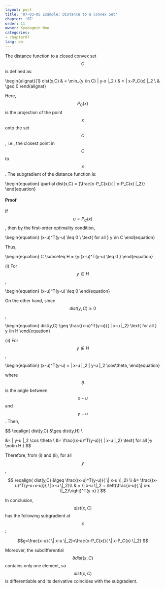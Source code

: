 ```yaml
---
layout: post
title: '07-03-05 Example: Distance to a Convex Set'
chapter: '07'
order: 11
owner: Kyeongmin Woo
categories:
- chapter07
lang: en
---
```



The distance function to a closed convex set $$C$$ is defined as:
>
\begin{alignat}{1}
dist(x,C) & = \min_{y \in C} \| y-x \|_2 \\
      & = \| x-P_C(x) \|_2 \\
      & \geq 0 
\end{alignat}

Here, $$P_C(x)$$ is the projection of the point $$x$$ onto the set $$C$$, i.e., the closest point in $$C$$ to $$x$$. The subgradient of the distance function is:
>
\begin{equation}
\partial dist(x,C) = \{\frac{x-P_C(x)}{ \| x-P_C(x) \|_2}\}
\end{equation}

#### Proof

If $$u=P_C(x)$$, then by the first-order optimality condition,
>
\begin{equation}
(x-u)^T(y-u) \leq 0 \ \text{ for all } y \in C
\end{equation}

Thus,
>
\begin{equation}
C \subseteq H = \{y:(x-u)^T(y-u) \leq 0 \}
\end{equation}

(i) For $$y \in H$$,
>
\begin{equation}
(x-u)^T(y-u) \leq 0
\end{equation}

On the other hand, since $$dist(y,C)\geq 0$$,
>
\begin{equation}
dist(y,C) \geq \frac{(x-u)^T(y-u)}{ \| x-u \|_2} \text{ for all } y \in H
\end{equation}

(ii) For $$y \notin H$$,
>
\begin{equation}
(x-u)^T(y-u) = \| x-u \|_2 \| y-u \|_2 \cos\theta,
\end{equation}

where $$\theta$$ is the angle between $$x-u$$ and $$y-u$$. Then,
>
$$
\eqalign{
dist(y,C) &\geq dist(y,H) \\

&= \| y-u \|_2 \cos \theta \\
&= \frac{(x-u)^T(y-u)}{ \| x-u \|_2} \text{ for all }y \notin H
}
$$

Therefore, from (i) and (ii), for all $$y$$,
>
$$
\eqalign{
dist(y,C) &\geq \frac{(x-u)^T(y-u)}{ \| x-u \|_2} \\
&= \frac{(x-u)^T(y-x+x-u)}{ \| x-u \|_2}\\
& = \| x-u \|_2 + \left(\frac{x-u}{ \| x-u \|_2}\right)^T(y-x)
}
$$

In conclusion, $$dist(x,C)$$ has the following subgradient at $$x$$:
>
$$g=\frac{x-u}{ \| x-u \|_2}=\frac{x-P_C(x)}{ \| x-P_C(x) \|_2} $$

Moreover, the subdifferential $$\partial dist(x,C)$$ contains only one element, so $$dist(x,C)$$ is differentiable and its derivative coincides with the subgradient.
